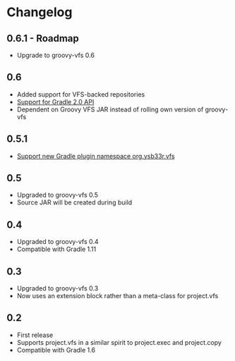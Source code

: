 # Changelog

## 0.6.1 - Roadmap
+ Upgrade to groovy-vfs 0.6

## 0.6
+ Added support for VFS-backed repositories
+ [Support for Gradle 2.0 API](https://github.com/ysb33r/groovy-vfs/issues/30)
+ Dependent on Groovy VFS JAR instead of rolling own version of groovy-vfs

## 0.5.1
+ [Support new Gradle plugin namespace org.ysb33r.vfs](https://github.com/ysb33r/groovy-vfs/issues/31)

## 0.5
+ Upgraded to groovy-vfs 0.5
+ Source JAR will be created during build

## 0.4
+ Upgraded to groovy-vfs 0.4
+ Compatible with Gradle 1.11

## 0.3
+ Upgraded to groovy-vfs 0.3
+ Now uses an extension block rather than a meta-class for project.vfs

## 0.2
+ First release
+ Supports project.vfs in a similar spirit to project.exec and project.copy
+ Compatible with Gradle 1.6